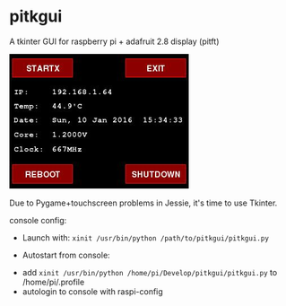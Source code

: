 # pitkgui
A tkinter GUI for raspberry pi + adafruit 2.8 display (pitft)

![pitkgui screenshot](https://raw.githubusercontent.com/bunk3r/pitkgui/master/screenshot.png)

Due to Pygame+touchscreen problems in Jessie, it's time to use Tkinter.

console config:

- Launch with:  `xinit /usr/bin/python /path/to/pitkgui/pitkgui.py`
 
- Autostart from console: 
 * add `xinit /usr/bin/python /home/pi/Develop/pitkgui/pitkgui.py` to /home/pi/.profile
 * autologin to console with raspi-config
